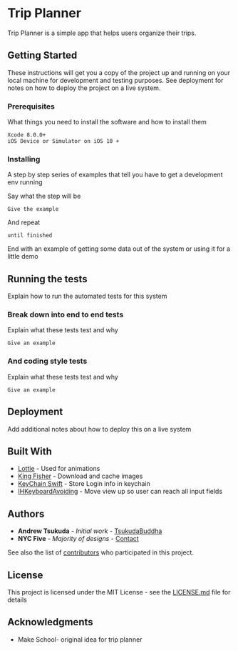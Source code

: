 # Trip Planner

Trip Planner is a simple app that helps users organize their trips.

## Getting Started

These instructions will get you a copy of the project up and running on your local machine for development and testing purposes. See deployment for notes on how to deploy the project on a live system.

### Prerequisites

What things you need to install the software and how to install them

```
Xcode 8.0.0+
iOS Device or Simulator on iOS 10 +
```

### Installing

A step by step series of examples that tell you have to get a development env running

Say what the step will be

```
Give the example
```

And repeat

```
until finished
```

End with an example of getting some data out of the system or using it for a little demo

## Running the tests

Explain how to run the automated tests for this system

### Break down into end to end tests

Explain what these tests test and why

```
Give an example
```

### And coding style tests

Explain what these tests test and why

```
Give an example
```

## Deployment

Add additional notes about how to deploy this on a live system

## Built With

* [Lottie](https://github.com/airbnb/lottie-ios) - Used for animations
* [King Fisher](http://onevcat.github.io/Kingfisher/index.html) - Download and cache images
* [KeyChain Swift](https://github.com/evgenyneu/keychain-swift) - Store Login info in keychain
* [IHKeyboardAvoiding](https://github.com/IdleHandsApps/IHKeyboardAvoiding) - Move view up so user can reach all input fields



## Authors

* **Andrew Tsukuda** - *Initial work* - [TsukudaBuddha](https://github.com/tsukudabuddha)
* **NYC Five** - *Majority of designs* - [Contact](http://five.agency/contact/)

See also the list of [contributors](https://github.com/your/project/contributors) who participated in this project.

## License

This project is licensed under the MIT License - see the [LICENSE.md](LICENSE.md) file for details

## Acknowledgments

* Make School- original idea for trip planner
